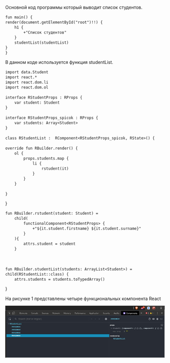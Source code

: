 Основной код программы который выводит список студентов.

    fun main() {
    render(document.getElementById("root")!!) {
        h1 {
            +"Список студентов"
        }
        studentList(studentList)
    }
    }
В данном коде используется функция studentList.

    import data.Student
    import react.*
    import react.dom.li
    import react.dom.ol

    interface RStudentProps : RProps {
        var student: Student
    }

    interface RStudentProps_spicok : RProps {
        var students: Array<Student>
    }

    class RStudentList :  RComponent<RStudentProps_spicok, RState>() {

    override fun RBuilder.render() {
        ol {
            props.students.map {
                li {
                    rstudent(it)
                }
            }
        }

    }
}

    fun RBuilder.rstudent(student: Student) =
        child(
            functionalComponent<RStudentProps> {
                +"${it.student.firstname} ${it.student.surname}"
            }
        ){
            attrs.student = student
        }



    fun RBuilder.studentList(students: ArrayList<Student>) =
    child(RStudentList::class) {
        attrs.students = students.toTypedArray()
}

На рисунке 1 представлены четыре функциональных компонента React

<img src = 1.jpg>


